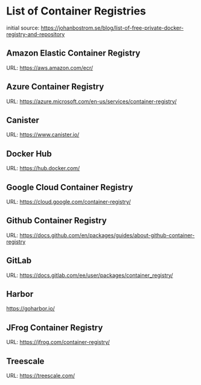 # List of Container Registries


initial source: https://johanbostrom.se/blog/list-of-free-private-docker-registry-and-repository

## Amazon Elastic Container Registry
URL: https://aws.amazon.com/ecr/

## Azure Container Registry
URL: https://azure.microsoft.com/en-us/services/container-registry/

## Canister
URL: https://www.canister.io/

## Docker Hub 
URL: https://hub.docker.com/

## Google Cloud Container Registry
URL: https://cloud.google.com/container-registry/

## Github Container Registry
URL: https://docs.github.com/en/packages/guides/about-github-container-registry

## GitLab
URL: https://docs.gitlab.com/ee/user/packages/container_registry/

## Harbor
https://goharbor.io/

## JFrog Container Registry
URL: https://jfrog.com/container-registry/

## Treescale
URL: https://treescale.com/



